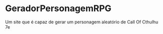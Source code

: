 # GeradorPersonagemRPG
 Um site que é capaz de gerar um personagem aleatório  de Call Of Cthulhu 7e
